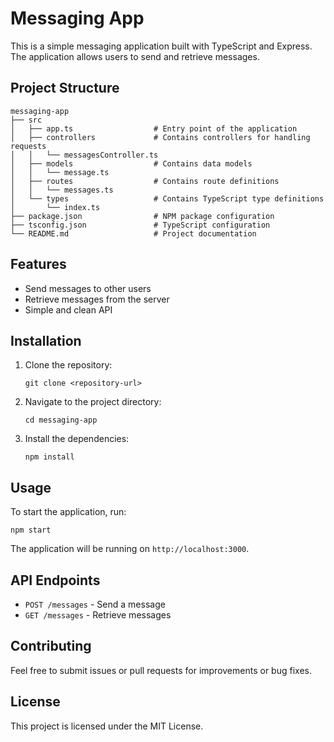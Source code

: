 # Messaging App

This is a simple messaging application built with TypeScript and Express. The application allows users to send and retrieve messages.

## Project Structure

```
messaging-app
├── src
│   ├── app.ts                  # Entry point of the application
│   ├── controllers             # Contains controllers for handling requests
│   │   └── messagesController.ts
│   ├── models                  # Contains data models
│   │   └── message.ts
│   ├── routes                  # Contains route definitions
│   │   └── messages.ts
│   └── types                   # Contains TypeScript type definitions
│       └── index.ts
├── package.json                # NPM package configuration
├── tsconfig.json               # TypeScript configuration
└── README.md                   # Project documentation
```

## Features

- Send messages to other users
- Retrieve messages from the server
- Simple and clean API

## Installation

1. Clone the repository:
   ```
   git clone <repository-url>
   ```
2. Navigate to the project directory:
   ```
   cd messaging-app
   ```
3. Install the dependencies:
   ```
   npm install
   ```

## Usage

To start the application, run:
```
npm start
```

The application will be running on `http://localhost:3000`.

## API Endpoints

- `POST /messages` - Send a message
- `GET /messages` - Retrieve messages

## Contributing

Feel free to submit issues or pull requests for improvements or bug fixes. 

## License

This project is licensed under the MIT License.
